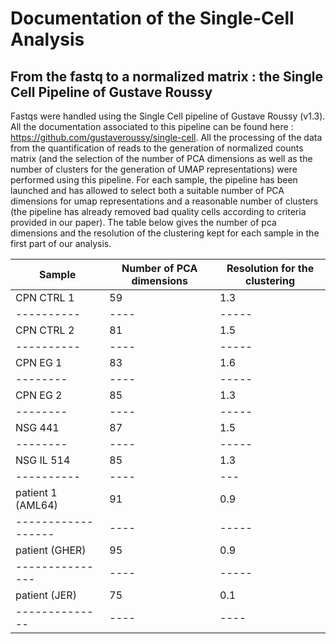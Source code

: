 # Documentation of the Single-Cell Analysis


##  From the fastq to a normalized matrix : the Single Cell Pipeline of Gustave Roussy  


Fastqs were handled using the Single Cell pipeline of Gustave Roussy (v1.3). All the documentation associated to this pipeline can be found here : https://github.com/gustaveroussy/single-cell. All the processing of the data from the quantification of reads to the generation of normalized counts matrix (and the selection of the number of PCA dimensions as well as the number of clusters for the generation of UMAP representations) were performed using this pipeline. For each sample, the pipeline has been launched and has allowed to select both a suitable number of PCA dimensions for umap representations and a reasonable number of clusters (the pipeline has already removed bad quality cells according to criteria provided in our paper). The table below gives the number of pca dimensions and the resolution of the clustering kept for each sample in the first part of our analysis.

 
| Sample | Number of PCA dimensions | Resolution for the clustering |
|--------|--------------------------|-------------------------------|
|CPN CTRL 1| 59 | 1.3 |
|----------|----|-----|
|CPN CTRL 2| 81 | 1.5 |
|----------|----|-----|
|CPN EG 1| 83 | 1.6 |
|--------|----|-----|
|CPN EG 2| 85 | 1.3 |
|--------|----|-----|
|NSG 441 |87  | 1.5 |
|--------|----|-----|
|NSG IL 514| 85 |1.3|
|----------|----|---|
|patient 1 (AML64) | 91 | 0.9 |
|------------------|----|-----|
|patient (GHER) | 95 | 0.9 |
|---------------|----|-----|
|patient (JER) | 75 | 0.1 |
|--------------|---- |----|
